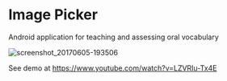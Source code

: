 # Image Picker

Android application for teaching and assessing oral vocabulary

![screenshot_20170605-193506](https://cloud.githubusercontent.com/assets/15718174/26795524/3ec4157a-4a26-11e7-9c84-b88677dcb35c.png)

See demo at https://www.youtube.com/watch?v=LZVRIu-Tx4E
